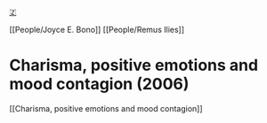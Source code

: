 [🇿](zotero://select/groups/5641742/items/SFX26QT4)

[[People/Joyce E. Bono]] [[People/Remus Ilies]] 
# Charisma, positive emotions and mood contagion (2006)

[[Charisma, positive emotions and mood contagion]]